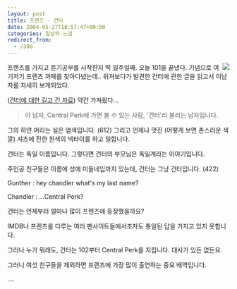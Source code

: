 ```yaml
---
layout: post
title: 프랜즈 - 건터
date: 2004-05-27T18:57:47+00:00
categories: 일상의-느낌
redirect_from:
  - /388
---
```


<img src="http://allaboutfriends.free.fr/Images/autres/Gunther.gif" align="right" />프랜즈를 가지고 듣기공부를 시작한지 딱 일주일째. 오늘 101을 끝냈다. 기념으로 여기저기 프랜즈 까페를 찾아다녔는데.. 뒤져보다가 발견한 건터에 관한 글을 읽고서 이남자를 자세히 보게되었다.

(<a href="http://www.uguys.net/zboard/zboard.php?id=friends_free&amp;no=256">건터에 대한 길고 긴 자료</a>) 약간 가져왔다...

> 이 남자, Central Perk에 가면 볼 수 있는 사람, '건터'라 불리는 남자입니다.

그의 하얀 머리는 실은 염색입니다. (612) 그리고 언제나 멋진 (어떻게 보면 촌스러운 색깔) 셔츠에 진한 원색의 넥타이를 하고 일합니다.

건터는 독일 이름입니다. 그렇다면 건터의 부모님은 독일계라는 이야기입니다.

주인공 친구들은 이름에 성에 미들네임까지 있는데, 건터는 그냥 건터입니다. (422)

Gunther : hey chandler what's my last name?

Chandler : ...Central Perk?

건터는 언제부터 얼마나 많이 프렌즈에 등장했을까요?

IMDB나 프렌즈를 다루는 여러 팬사이트들에서조차도 통일된 답을 가지고 있지 못합니다.

그러나 누가 뭐래도, 건터는 102부터 Central Perk를 지킵니다. 대사가 있든 없든요.

그러니 여섯 친구들을 제외하면 프랜즈에 가장 많이 출연하는 중요 배역입니다.

....


